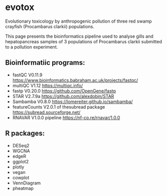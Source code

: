 # evotox
Evolutionary toxicology by anthropogenic pollution of three red swamp crayfish (Procambarus clarkii) populations.


This page presents the bioinformatics pipeline used to analyse gills and hepatopancreas samples of 3 populations of Procambarus clarkii submitted to a pollution experiment.

## Bioinformatiic programs:

- fastQC V0.11.9 https://www.bioinformatics.babraham.ac.uk/projects/fastqc/
- multiQC V1.12 https://multiqc.info/
- fastp V0.20.0 https://github.com/OpenGene/fastp
- STAR V2.7.9a https://github.com/alexdobin/STAR
- Sambamba V0.8.0 https://lomereiter.github.io/sambamba/
- featureCounts V2.0.1 of thesubread package https://subread.sourceforge.net/
- RNAVAR V1.0.0 pipeline https://nf-co.re/rnavar/1.0.0


## R packages:
- DESeq2
- WGCNA
- edgeR
- ggplot2
- plotly
- vegan
- cowplot
- VennDiagram
- pheatmap
